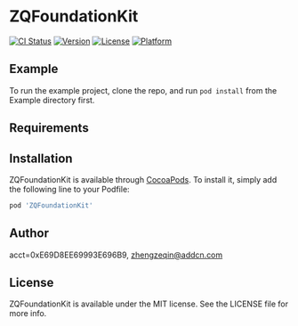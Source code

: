 # ZQFoundationKit

[![CI Status](https://img.shields.io/travis/acct<blob>=0xE69D8EE69993E696B9/ZQFoundationKit.svg?style=flat)](https://travis-ci.org/acct<blob>=0xE69D8EE69993E696B9/ZQFoundationKit)
[![Version](https://img.shields.io/cocoapods/v/ZQFoundationKit.svg?style=flat)](https://cocoapods.org/pods/ZQFoundationKit)
[![License](https://img.shields.io/cocoapods/l/ZQFoundationKit.svg?style=flat)](https://cocoapods.org/pods/ZQFoundationKit)
[![Platform](https://img.shields.io/cocoapods/p/ZQFoundationKit.svg?style=flat)](https://cocoapods.org/pods/ZQFoundationKit)

## Example

To run the example project, clone the repo, and run `pod install` from the Example directory first.

## Requirements

## Installation

ZQFoundationKit is available through [CocoaPods](https://cocoapods.org). To install
it, simply add the following line to your Podfile:

```ruby
pod 'ZQFoundationKit'
```

## Author

acct<blob>=0xE69D8EE69993E696B9, zhengzeqin@addcn.com

## License

ZQFoundationKit is available under the MIT license. See the LICENSE file for more info.
